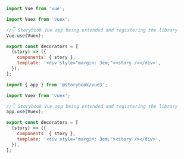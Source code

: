 ```js filename=".storybook/preview.js" renderer="vue" language="js" tabTitle="2-library"
import Vue from 'vue';

import Vuex from 'vuex';

//👇 Storybook Vue app being extended and registering the library
Vue.use(Vuex);

export const decorators = [
  (story) => ({
    components: { story },
    template: '<div style="margin: 3em;"><story /></div>',
  }),
];
```
```js filename=".storybook/preview.js" renderer="vue" language="js" tabTitle="3-library"
import { app } from '@storybook/vue3';

import Vuex from 'vuex';

//👇 Storybook Vue app being extended and registering the library
app.use(Vuex);

export const decorators = [
  (story) => ({
    components: { story },
    template: '<div style="margin: 3em;"><story /></div>',
  }),
];
```
